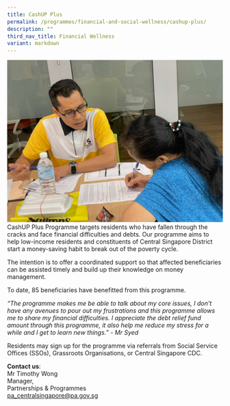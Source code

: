 ```yaml
---
title: CashUP Plus
permalink: /programmes/financial-and-social-wellness/cashup-plus/
description: ""
third_nav_title: Financial Wellness
variant: markdown
---
```

![](/images/WhatsApp_Image_2024_07_15_at_5_12_49_PM.jpg) <br>
CashUP Plus Programme targets residents who have fallen through the cracks and face financial difficulties and debts. Our programme aims to help low-income residents and constituents of Central Singapore District start a money-saving habit to break out of the poverty cycle.

The intention is to offer a coordinated support so that affected beneficiaries can be assisted timely and build up their knowledge on money management.
  
To date, 85 beneficiaries have benefitted from this programme.

_“The programme makes me be able to talk about my core issues, I don’t have any avenues to pour out my frustrations and this programme allows me to share my financial difficulties. I appreciate the debt relief fund amount through this programme, it also help me reduce my stress for a while and I get to learn new things.” - Mr Syed_

 
Residents may sign up for the programme via referrals from Social Service Offices (SSOs), Grassroots Organisations, or Central Singapore CDC.

**Contact us**: <br>
Mr Timothy Wong <br>
Manager,&nbsp;  
Partnerships &amp; Programmes  
[pa\_centralsingapore@pa.gov.sg](mailto:pa_centralsingapore@pa.gov.sg)